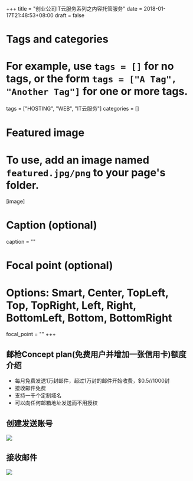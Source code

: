 +++
title = "创业公司IT云服务系列之内容托管服务"
date = 2018-01-17T21:48:53+08:00
draft = false

# Tags and categories
# For example, use `tags = []` for no tags, or the form `tags = ["A Tag", "Another Tag"]` for one or more tags.
tags = ["HOSTING", "WEB", "IT云服务"]
categories = []

# Featured image
# To use, add an image named `featured.jpg/png` to your page's folder. 
[image]
  # Caption (optional)
  caption = ""

  # Focal point (optional)
  # Options: Smart, Center, TopLeft, Top, TopRight, Left, Right, BottomLeft, Bottom, BottomRight
  focal_point = ""
+++

## 邮枪Concept plan(免费用户并增加一张信用卡)额度介绍

- 每月免费发送1万封邮件，超过1万封的邮件开始收费，$0.5//1000封
- 接收邮件免费
- 支持一千个定制域名
- 可以向任何邮箱地址发送而不用授权


## 创建发送账号

![](/img/post/smtp-user.png)

## 接收邮件

![](/img/post/pop3-forward.png)
